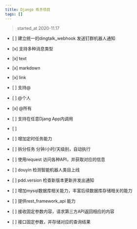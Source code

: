 ```yaml
---
title: Django 练手项目
tags: []
---
```


> started\_at 2020-11.17

- \[ ] 建立统一的dingtalk\_webhook 发送钉群机器人通知
- \[x] 支持多种消息类型
- \[x] text
- \[x] markdown
- \[x] link
- \[ ] 支持@
- \[ ] @个人
- \[x] @所有
- \[ ] 支持在任意Djang App内调用
- \[ ]&#x20;

- \[ ] 增加定时任务能力
- \[ ] 拆分任务 分钟/小时/天级别，自动执行
- \[ ] 使用request 访问各种API，并获取对应的信息
- \[ ] douyin 检测智能机器人类目上线
- \[ ] pdd.version 检查新版本更新并发出通知
- \[ ] 增加mysql数据库相关能力，丰富后续数据库存储相关的能力
- \[ ] 提供rest\_framework\_api 能力
- \[ ] 接收固定参数内容，请求第三方API返回相应的内容
- \[ ] 接口固定参数，并存储对应的查询结果
